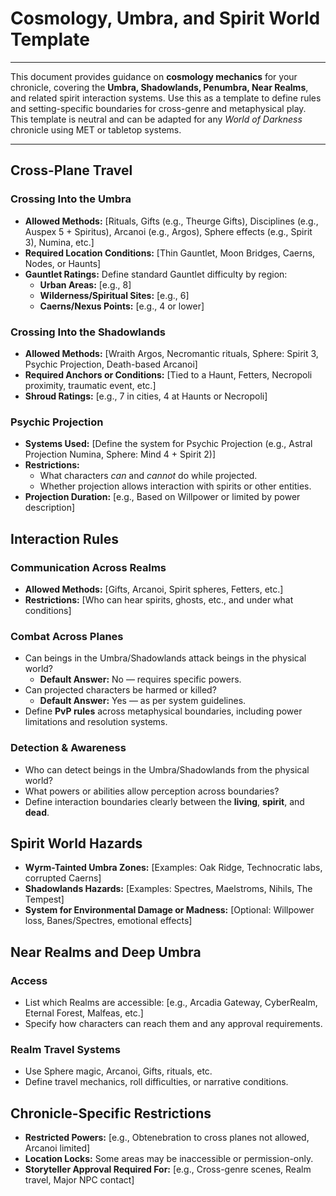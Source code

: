 # Cosmology, Umbra, and Spirit World Template

---

This document provides guidance on **cosmology mechanics** for your chronicle, covering the **Umbra, Shadowlands, Penumbra, Near Realms**, and related spirit interaction systems. Use this as a template to define rules and setting-specific boundaries for cross-genre and metaphysical play. This template is neutral and can be adapted for any *World of Darkness* chronicle using MET or tabletop systems.

---

## Cross-Plane Travel

### Crossing Into the Umbra

- **Allowed Methods:** [Rituals, Gifts (e.g., Theurge Gifts), Disciplines (e.g., Auspex 5 + Spiritus), Arcanoi (e.g., Argos), Sphere effects (e.g., Spirit 3), Numina, etc.]
- **Required Location Conditions:** [Thin Gauntlet, Moon Bridges, Caerns, Nodes, or Haunts]
- **Gauntlet Ratings:** Define standard Gauntlet difficulty by region:
  - **Urban Areas:** [e.g., 8]
  - **Wilderness/Spiritual Sites:** [e.g., 6]
  - **Caerns/Nexus Points:** [e.g., 4 or lower]

### Crossing Into the Shadowlands

- **Allowed Methods:** [Wraith Argos, Necromantic rituals, Sphere: Spirit 3, Psychic Projection, Death-based Arcanoi]
- **Required Anchors or Conditions:** [Tied to a Haunt, Fetters, Necropoli proximity, traumatic event, etc.]
- **Shroud Ratings:** [e.g., 7 in cities, 4 at Haunts or Necropoli]

### Psychic Projection

- **Systems Used:** [Define the system for Psychic Projection (e.g., Astral Projection Numina, Sphere: Mind 4 + Spirit 2)]
- **Restrictions:**
  - What characters *can* and *cannot* do while projected.
  - Whether projection allows interaction with spirits or other entities.
- **Projection Duration:** [e.g., Based on Willpower or limited by power description]

## Interaction Rules

### Communication Across Realms

- **Allowed Methods:** [Gifts, Arcanoi, Spirit spheres, Fetters, etc.]
- **Restrictions:** [Who can hear spirits, ghosts, etc., and under what conditions]

### Combat Across Planes

- Can beings in the Umbra/Shadowlands attack beings in the physical world?  
  - **Default Answer:** No — requires specific powers.
- Can projected characters be harmed or killed?  
  - **Default Answer:** Yes — as per system guidelines.
- Define **PvP rules** across metaphysical boundaries, including power limitations and resolution systems.

### Detection & Awareness

- Who can detect beings in the Umbra/Shadowlands from the physical world?
- What powers or abilities allow perception across boundaries?
- Define interaction boundaries clearly between the **living**, **spirit**, and **dead**.

## Spirit World Hazards

- **Wyrm-Tainted Umbra Zones:** [Examples: Oak Ridge, Technocratic labs, corrupted Caerns]
- **Shadowlands Hazards:** [Examples: Spectres, Maelstroms, Nihils, The Tempest]
- **System for Environmental Damage or Madness:** [Optional: Willpower loss, Banes/Spectres, emotional effects]

## Near Realms and Deep Umbra

### Access

- List which Realms are accessible: [e.g., Arcadia Gateway, CyberRealm, Eternal Forest, Malfeas, etc.]
- Specify how characters can reach them and any approval requirements.

### Realm Travel Systems

- Use Sphere magic, Arcanoi, Gifts, rituals, etc.
- Define travel mechanics, roll difficulties, or narrative conditions.

## Chronicle-Specific Restrictions

- **Restricted Powers:** [e.g., Obtenebration to cross planes not allowed, Arcanoi limited]
- **Location Locks:** Some areas may be inaccessible or permission-only.
- **Storyteller Approval Required For:** [e.g., Cross-genre scenes, Realm travel, Major NPC contact]